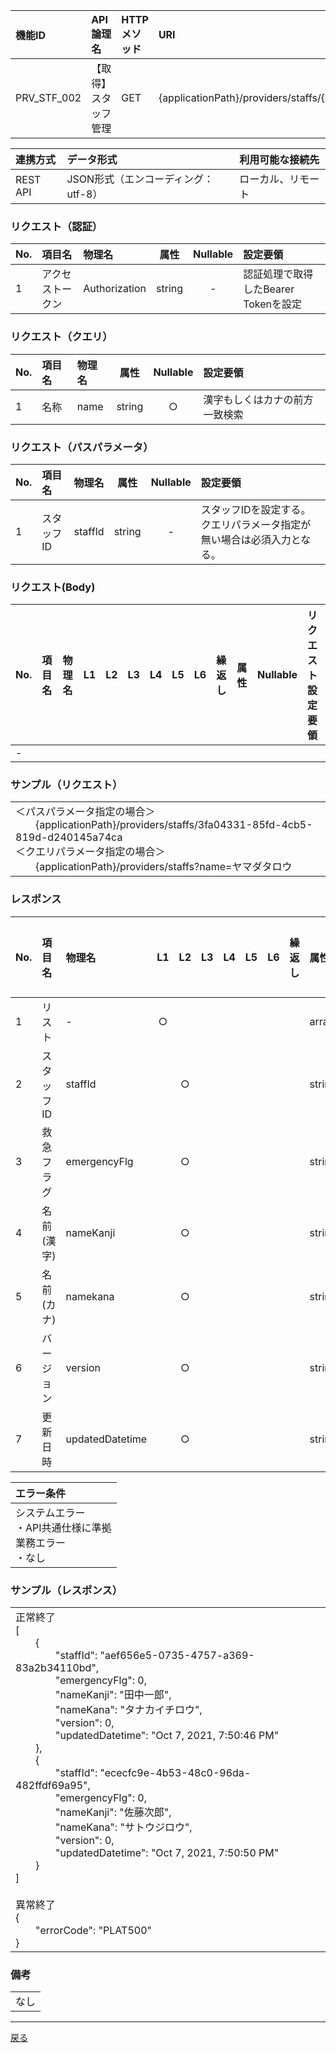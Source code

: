 | 機能ID | API論理名 | HTTPメソッド | URI |
| :--- | :--- | :--- | :--- |
| PRV_STF_002 | 【取得】スタッフ管理 | GET | {applicationPath}/providers/staffs/{staffId} |

| 連携方式 | データ形式 | 利用可能な接続先 |
| :--- | :--- | :--- |
| REST API | JSON形式（エンコーディング：utf-8） | ローカル、リモート |

### リクエスト（認証）
| No. | 項目名 | 物理名 | 属性 | Nullable | 設定要領 |
| :--- | :--- | :--- | :--: | :--: | :--- |
| 1 | アクセストークン | Authorization | string | - | 認証処理で取得したBearer Tokenを設定 |

### リクエスト（クエリ）
| No. | 項目名 | 物理名 | 属性 | Nullable | 設定要領 |
| :--- | :--- | :--- | :--: | :--: | :--- |
| 1 | 名称 | name | string | ○ | 漢字もしくはカナの前方一致検索 |

### リクエスト（パスパラメータ）
| No. | 項目名 | 物理名 | 属性 | Nullable | 設定要領 |
| :--- | :--- | :--- | :--: | :--: | :--- |
| 1 | スタッフID | staffId | string | - | スタッフIDを設定する。クエリパラメータ指定が無い場合は必須入力となる。 |

### リクエスト(Body)
| No. | 項目名 | 物理名 | L1 | L2 | L3 | L4 | L5 | L6 | 繰返し | 属性 | Nullable | リクエスト設定要領 |
| :--- | :--- | :--- | :--: | :--: | :--: | :--: | :--: | :--: | :--- | :--- | :--- | :--- |
| - |  |  |  |  |  |  |  |  |  |  |  |  |

### サンプル（リクエスト）
<table><tr><td>
<!-- ↓↓↓ここに書く↓↓↓ -->
＜パスパラメータ指定の場合＞<br/>
　　{applicationPath}/providers/staffs/3fa04331-85fd-4cb5-819d-d240145a74ca<br/>
＜クエリパラメータ指定の場合＞<br/>
　　{applicationPath}/providers/staffs?name=ヤマダタロウ
<!-- ↑↑↑ここに書く↑↑↑ -->
</td></tr></table>

### レスポンス
| No. | 項目名 | 物理名 | L1 | L2 | L3 | L4 | L5 | L6 | 繰返し | 属性 | Nullable | レスポンス設定要領 |
| :--- | :--- | :--- | :--: | :--: | :--: | :--: | :--: | :--: | :--- | :--- | :--- | :--- |
| 1 | リスト | - | ○ |  |  |  |  |  |  | array | - |  |
| 2 | スタッフID | staffId |  | ○ |  |  |  |  |  | string | - |  |
| 3 | 救急フラグ | emergencyFlg |  | ○ |  |  |  |  |  | string | - | 0:通常、1:救急 |
| 4 | 名前(漢字) | nameKanji |  | ○ |  |  |  |  |  | string | - |  |
| 5 | 名前(カナ) | namekana |  | ○ |  |  |  |  |  | string | - |  |
| 6 | バージョン | version |  | ○ |  |  |  |  |  | string | - |  |
| 7 | 更新日時 | updatedDatetime |  | ○ |  |  |  |  |  | string | - |  |

| エラー条件 | 
| :--- |
| システムエラー<br/>・API共通仕様に準拠<br/>業務エラー<br/>・なし |

### サンプル（レスポンス）
<table><tr><td>
<!-- ↓↓↓ここに書く↓↓↓ -->
正常終了<br/>
[<br/>
　　{<br/>
　　　　"staffId": "aef656e5-0735-4757-a369-83a2b34110bd",<br/>
　　　　"emergencyFlg": 0,<br/>
　　　　"nameKanji": "田中一郎",<br/>
　　　　"nameKana": "タナカイチロウ",<br/>
　　　　"version": 0,<br/>
　　　　"updatedDatetime": "Oct 7, 2021, 7:50:46 PM"<br/>
　　},<br/>
　　{<br/>
　　　　"staffId": "ececfc9e-4b53-48c0-96da-482ffdf69a95",<br/>
　　　　"emergencyFlg": 0,<br/>
　　　　"nameKanji": "佐藤次郎",<br/>
　　　　"nameKana": "サトウジロウ",<br/>
　　　　"version": 0,<br/>
　　　　"updatedDatetime": "Oct 7, 2021, 7:50:50 PM"<br/>
　　}<br/>
]<br/>
<br/>
異常終了<br/>
{<br/>
　　"errorCode": "PLAT500"<br/>
}
<!-- ↑↑↑ここに書く↑↑↑ -->
</td></tr></table>

### 備考
<table><tr><td>
<!-- ↓↓↓ここに書く↓↓↓ -->
なし
<!-- ↑↑↑ここに書く↑↑↑ -->
</td></tr></table>

----

[戻る](../../../1.API一覧.md)